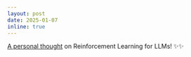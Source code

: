 ```yaml
---
layout: post
date: 2025-01-07
inline: true
---
```


<a href="https://mingyin0312.github.io/blog/2025/rl-llm/" target="blank">A personal thought</a> on Reinforcement Learning for LLMs! :sparkles::sparkles:


